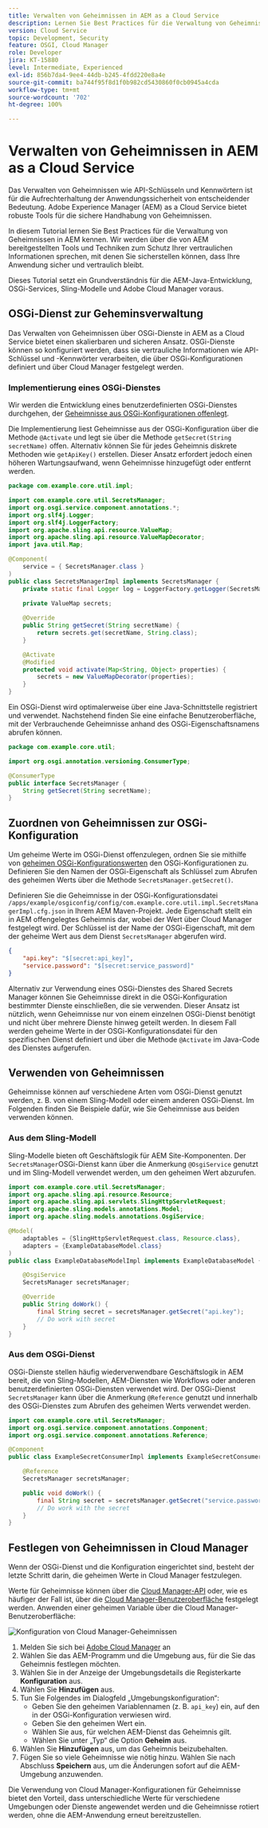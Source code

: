 ```yaml
---
title: Verwalten von Geheimnissen in AEM as a Cloud Service
description: Lernen Sie Best Practices für die Verwaltung von Geheimnissen in AEM as a Cloud Service kennen, indem Sie Tools und Techniken nutzen, die von AEM bereitgestellt werden, um Ihre vertraulichen Informationen zu schützen und sicherzustellen, dass Ihre Anwendung sicher und vertraulich bleibt.
version: Cloud Service
topic: Development, Security
feature: OSGI, Cloud Manager
role: Developer
jira: KT-15880
level: Intermediate, Experienced
exl-id: 856b7da4-9ee4-44db-b245-4fdd220e8a4e
source-git-commit: ba744f95f8d1f0b982cd5430860f0cb0945a4cda
workflow-type: tm+mt
source-wordcount: '702'
ht-degree: 100%

---
```


# Verwalten von Geheimnissen in AEM as a Cloud Service

Das Verwalten von Geheimnissen wie API-Schlüsseln und Kennwörtern ist für die Aufrechterhaltung der Anwendungssicherheit von entscheidender Bedeutung. Adobe Experience Manager (AEM) as a Cloud Service bietet robuste Tools für die sichere Handhabung von Geheimnissen.

In diesem Tutorial lernen Sie Best Practices für die Verwaltung von Geheimnissen in AEM kennen. Wir werden über die von AEM bereitgestellten Tools und Techniken zum Schutz Ihrer vertraulichen Informationen sprechen, mit denen Sie sicherstellen können, dass Ihre Anwendung sicher und vertraulich bleibt.

Dieses Tutorial setzt ein Grundverständnis für die AEM-Java-Entwicklung, OSGi-Services, Sling-Modelle und Adobe Cloud Manager voraus.

## OSGi-Dienst zur Geheminsverwaltung

Das Verwalten von Geheimnissen über OSGi-Dienste in AEM as a Cloud Service bietet einen skalierbaren und sicheren Ansatz. OSGi-Dienste können so konfiguriert werden, dass sie vertrauliche Informationen wie API-Schlüssel und -Kennwörter verarbeiten, die über OSGi-Konfigurationen definiert und über Cloud Manager festgelegt werden.

### Implementierung eines OSGi-Dienstes

Wir werden die Entwicklung eines benutzerdefinierten OSGi-Dienstes durchgehen, der [Geheimnisse aus OSGi-Konfigurationen offenlegt](https://experienceleague.adobe.com/de/docs/experience-manager-cloud-service/content/implementing/deploying/configuring-osgi#secret-configuration-values).

Die Implementierung liest Geheimnisse aus der OSGi-Konfiguration über die Methode `@Activate` und legt sie über die Methode `getSecret(String secretName)` offen. Alternativ können Sie für jedes Geheimnis diskrete Methoden wie `getApiKey()` erstellen. Dieser Ansatz erfordert jedoch einen höheren Wartungsaufwand, wenn Geheimnisse hinzugefügt oder entfernt werden.

```java
package com.example.core.util.impl;

import com.example.core.util.SecretsManager;
import org.osgi.service.component.annotations.*;
import org.slf4j.Logger;
import org.slf4j.LoggerFactory;
import org.apache.sling.api.resource.ValueMap;
import org.apache.sling.api.resource.ValueMapDecorator;
import java.util.Map;

@Component(
    service = { SecretsManager.class }
)
public class SecretsManagerImpl implements SecretsManager {
    private static final Logger log = LoggerFactory.getLogger(SecretsManagerImpl.class);
 
    private ValueMap secrets;

    @Override
    public String getSecret(String secretName) {
        return secrets.get(secretName, String.class);
    }

    @Activate
    @Modified
    protected void activate(Map<String, Object> properties) {
        secrets = new ValueMapDecorator(properties);
    }
}
```

Ein OSGi-Dienst wird optimalerweise über eine Java-Schnittstelle registriert und verwendet. Nachstehend finden Sie eine einfache Benutzeroberfläche, mit der Verbrauchende Geheimnisse anhand des OSGi-Eigenschaftsnamens abrufen können.

```java
package com.example.core.util;

import org.osgi.annotation.versioning.ConsumerType;

@ConsumerType
public interface SecretsManager {
    String getSecret(String secretName);
}
```

## Zuordnen von Geheimnissen zur OSGi-Konfiguration

Um geheime Werte im OSGi-Dienst offenzulegen, ordnen Sie sie mithilfe von [geheimen OSGi-Konfigurationswerten](https://experienceleague.adobe.com/de/docs/experience-manager-cloud-service/content/implementing/deploying/configuring-osgi#secret-configuration-values) den OSGi-Konfigurationen zu. Definieren Sie den Namen der OSGi-Eigenschaft als Schlüssel zum Abrufen des geheimen Werts über die Methode `SecretsManager.getSecret()`.

Definieren Sie die Geheimnisse in der OSGi-Konfigurationsdatei `/apps/example/osgiconfig/config/com.example.core.util.impl.SecretsManagerImpl.cfg.json` in Ihrem AEM Maven-Projekt. Jede Eigenschaft stellt ein in AEM offengelegtes Geheimnis dar, wobei der Wert über Cloud Manager festgelegt wird. Der Schlüssel ist der Name der OSGi-Eigenschaft, mit dem der geheime Wert aus dem Dienst `SecretsManager` abgerufen wird.

```json
{
    "api.key": "$[secret:api_key]",
    "service.password": "$[secret:service_password]"
}
```

Alternativ zur Verwendung eines OSGi-Dienstes des Shared Secrets Manager können Sie Geheimnisse direkt in die OSGi-Konfiguration bestimmter Dienste einschließen, die sie verwenden. Dieser Ansatz ist nützlich, wenn Geheimnisse nur von einem einzelnen OSGi-Dienst benötigt und nicht über mehrere Dienste hinweg geteilt werden. In diesem Fall werden geheime Werte in der OSGi-Konfigurationsdatei für den spezifischen Dienst definiert und über die Methode `@Activate` im Java-Code des Dienstes aufgerufen.

## Verwenden von Geheimnissen

Geheimnisse können auf verschiedene Arten vom OSGi-Dienst genutzt werden, z. B. von einem Sling-Modell oder einem anderen OSGi-Dienst. Im Folgenden finden Sie Beispiele dafür, wie Sie Geheimnisse aus beiden verwenden können.

### Aus dem Sling-Modell

Sling-Modelle bieten oft Geschäftslogik für AEM Site-Komponenten. Der `SecretsManager`OSGi-Dienst kann über die Anmerkung `@OsgiService` genutzt und im Sling-Modell verwendet werden, um den geheimen Wert abzurufen.

```java
import com.example.core.util.SecretsManager;
import org.apache.sling.api.resource.Resource;
import org.apache.sling.api.servlets.SlingHttpServletRequest;
import org.apache.sling.models.annotations.Model;
import org.apache.sling.models.annotations.OsgiService;

@Model(
    adaptables = {SlingHttpServletRequest.class, Resource.class},
    adapters = {ExampleDatabaseModel.class}
)
public class ExampleDatabaseModelImpl implements ExampleDatabaseModel {

    @OsgiService
    SecretsManager secretsManager;

    @Override 
    public String doWork() {
        final String secret = secretsManager.getSecret("api.key");
        // Do work with secret
    }
}
```

### Aus dem OSGi-Dienst

OSGi-Dienste stellen häufig wiederverwendbare Geschäftslogik in AEM bereit, die von Sling-Modellen, AEM-Diensten wie Workflows oder anderen benutzerdefinierten OSGi-Diensten verwendet wird. Der OSGi-Dienst `SecretsManager` kann über die Anmerkung `@Reference` genutzt und innerhalb des OSGi-Dienstes zum Abrufen des geheimen Werts verwendet werden.

```java
import com.example.core.util.SecretsManager;
import org.osgi.service.component.annotations.Component;
import org.osgi.service.component.annotations.Reference;

@Component
public class ExampleSecretConsumerImpl implements ExampleSecretConsumer {

    @Reference
    SecretsManager secretsManager;

    public void doWork() {
        final String secret = secretsManager.getSecret("service.password");
        // Do work with the secret
    }
}
```

## Festlegen von Geheimnissen in Cloud Manager

Wenn der OSGi-Dienst und die Konfiguration eingerichtet sind, besteht der letzte Schritt darin, die geheimen Werte in Cloud Manager festzulegen.

Werte für Geheimnisse können über die [Cloud Manager-API](https://developer.adobe.com/experience-cloud/cloud-manager/reference/api/#tag/Variables) oder, wie es häufiger der Fall ist, über die [Cloud Manager-Benutzeroberfläche](https://experienceleague.adobe.com/de/docs/experience-manager-cloud-service/content/implementing/using-cloud-manager/environment-variables#overview) festgelegt werden. Anwenden einer geheimen Variable über die Cloud Manager-Benutzeroberfläche:

![Konfiguration von Cloud Manager-Geheimnissen](./assets/secrets/cloudmanager-configuration.png)

1. Melden Sie sich bei [Adobe Cloud Manager](https://my.cloudmanager.adobe.com) an
1. Wählen Sie das AEM-Programm und die Umgebung aus, für die Sie das Geheimnis festlegen möchten.
1. Wählen Sie in der Anzeige der Umgebungsdetails die Registerkarte **Konfiguration** aus.
1. Wählen Sie **Hinzufügen** aus.
1. Tun Sie Folgendes im Dialogfeld „Umgebungskonfiguration“:
   - Geben Sie den geheimen Variablennamen (z. B. `api_key`) ein, auf den in der OSGi-Konfiguration verwiesen wird.
   - Geben Sie den geheimen Wert ein.
   - Wählen Sie aus, für welchen AEM-Dienst das Geheimnis gilt.
   - Wählen Sie unter „Typ“ die Option **Geheim** aus.
1. Wählen Sie **Hinzufügen** aus, um das Geheimnis beizubehalten.
1. Fügen Sie so viele Geheimnisse wie nötig hinzu. Wählen Sie nach Abschluss **Speichern** aus, um die Änderungen sofort auf die AEM-Umgebung anzuwenden.

Die Verwendung von Cloud Manager-Konfigurationen für Geheimnisse bietet den Vorteil, dass unterschiedliche Werte für verschiedene Umgebungen oder Dienste angewendet werden und die Geheimnisse rotiert werden, ohne die AEM-Anwendung erneut bereitzustellen.
